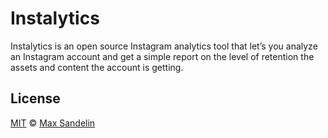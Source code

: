 # Instalytics
Instalytics is an open source Instagram analytics tool that let’s you analyze an Instagram account and get a simple report on the level
of retention the assets and content the account is getting.

## License
[MIT](LICENSE) © [Max Sandelin](https://maxsandelin.com)
